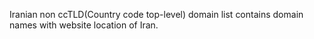 Iranian non ccTLD(Country code top-level) domain list contains domain names with website location of Iran.